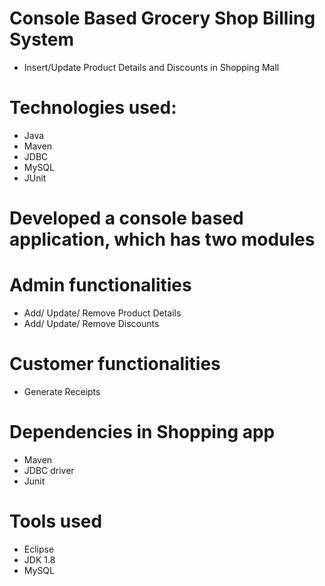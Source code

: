 # Console Based Grocery Shop Billing System
- Insert/Update Product Details and Discounts in Shopping Mall
# Technologies used:
- Java
- Maven
- JDBC
- MySQL
- JUnit
# Developed a console based application, which has two modules
# Admin functionalities
- Add/ Update/ Remove Product Details
- Add/ Update/ Remove  Discounts
# Customer functionalities
- Generate Receipts
# Dependencies in Shopping app
- Maven
- JDBC driver
- Junit
# Tools used
- Eclipse
- JDK 1.8
- MySQL
